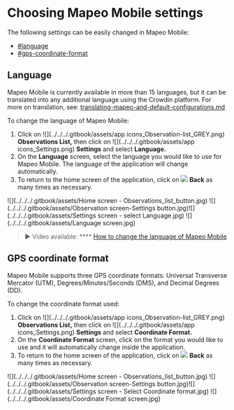 # Choosing Mapeo Mobile settings

The following settings can be easily changed in Mapeo Mobile:

* [#language](app-settings.md#language "mention")
* [#gps-coordinate-format](app-settings.md#gps-coordinate-format "mention")

## Language

Mapeo Mobile is currently available in more than 15 languages, but it can be translated into any additional language using the Crowdin platform. For more on translation, see: [translating-mapeo-and-default-configurations.md](../../pre-launch-deployment-preparation/translating-mapeo-and-default-configurations.md "mention")

To change the language of Mapeo Mobile:

1. Click on ![](../../../.gitbook/assets/app icons\_Observation-list\_GREY.png) **Observations List,** then click on ![](../../../.gitbook/assets/app icons\_Settings.png) **Settings** and select **Language.**
2. On the **Language** screen, select the language you would like to use for Mapeo Mobile. The language of the application will change automatically.
3. To return to the home screen of the application, click on ![](https://lh3.googleusercontent.com/dXGCl1o-AA8lucy82twJvu14gGN9H3GkAWX\_RDVIhEdIkzmVUWcxK\_k1yUz5NgIhEJPJchQLFLytvmB-Qw3jrS7uMBaCUf58G7DdYAcOKkeMto9mHSXkZfSL-RX7LbpC1sSqvrD2) **Back** as many times as necessary.

![](../../../.gitbook/assets/Home screen - Observations\_list\_button.jpg)  ![](../../../.gitbook/assets/Observation screen-Settings button.jpg)![](../../../.gitbook/assets/Settings screen - select Language.jpg)  ![](../../../.gitbook/assets/Language screen.jpg)

> **▶** Video available: **** [How to change the language of Mapeo Mobile](https://www.youtube.com/watch?v=-hhrbi\_dvGU\&list=PLI10lL3Yr-k2MUMquVTaQxZoiQqfT\_eID\&index=5\&t=31s)

## GPS coordinate format

Mapeo Mobile supports three GPS coordinate formats: Universal Transverse Mercator (UTM), Degrees/Minutes/Seconds (DMS), and Decimal Degrees (DD).

To change the coordinate format used:

1. Click on ![](../../../.gitbook/assets/app icons\_Observation-list\_GREY.png) **Observations List,** then click on ![](../../../.gitbook/assets/app icons\_Settings.png) **Settings** and select **Coordinate Format.**
2. On the **Coordinate Format** screen, click on the format you would like to use and it will automatically change inside the application.
3. To return to the home screen of the application, click on ![](https://lh3.googleusercontent.com/dXGCl1o-AA8lucy82twJvu14gGN9H3GkAWX\_RDVIhEdIkzmVUWcxK\_k1yUz5NgIhEJPJchQLFLytvmB-Qw3jrS7uMBaCUf58G7DdYAcOKkeMto9mHSXkZfSL-RX7LbpC1sSqvrD2) **Back** as many times as necessary.

![](../../../.gitbook/assets/Home screen - Observations\_list\_button.jpg)  ![](../../../.gitbook/assets/Observation screen-Settings button.jpg)![](../../../.gitbook/assets/Settings screen - Select Coordinate format.jpg)  ![](../../../.gitbook/assets/Coordinate Format screen.jpg)



